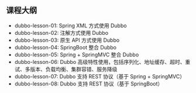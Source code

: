 ## 课程大纲

- dubbo-lesson-01: Spring XML 方式使用 Dubbo
- dubbo-lesson-02: 注解方式使用 Dubbo
- dubbo-lesson-03: 原生 API 方式使用 Dubbo
- dubbo-lesson-04: SpringBoot 整合 Dubbo
- dubbo-lesson-05: Spring + SpringMVC 整合 Dubbo
- dubbo-lesson-06: Dubbo 高级特性使用，包括序列化、地址缓存、超时、重试、多版本、负载均衡、集群容错、服务降级
- dubbo-lesson-07: Dubbo 支持 REST 协议（基于 Spring + SpringMVC）
- dubbo-lesson-08: Dubbo 支持 REST 协议（基于 SpringBoot）
